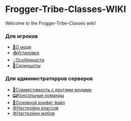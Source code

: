 # Frogger-Tribe-Classes-WIKI

Welcome to the Frogger-Tribe-Classes wiki!
### Для игроков 
* [📃О моде](https://github.com/FroggerHH/DungeonClases-WIKI/blob/main/About%20Frogger-Tribe-Classes.md) 
* [📥Установка](https://github.com/FroggerHH/Frogger-Tribe-Classes-WIKI/blob/main/Installation.md) 
* [💡Особенности]()
* [:newspaper:Скриншоты]()

### Для администраторров серверов
* [🔧Совместимость с другими модами]()
* [:pager:Консольные команды]()
* [:ledger:Основной конфиг файл]() 
* [⚙️Настройки классов]() 
* [⚙️Настройки мобов]() 
